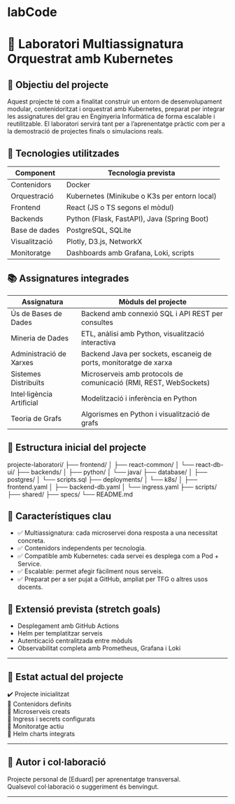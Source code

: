 # labCode
# 🧠 Laboratori Multiassignatura Orquestrat amb Kubernetes

## 🎯 Objectiu del projecte

Aquest projecte té com a finalitat construir un entorn de desenvolupament modular, contenidoritzat i orquestrat amb Kubernetes, preparat per integrar les assignatures del grau en Enginyeria Informàtica de forma escalable i reutilitzable. El laboratori servirà tant per a l’aprenentatge pràctic com per a la demostració de projectes finals o simulacions reals.

## 🧱 Tecnologies utilitzades

| Component         | Tecnologia prevista                          |
|------------------|----------------------------------------------|
| Contenidors      | Docker                                       |
| Orquestració     | Kubernetes (Minikube o K3s per entorn local) |
| Frontend         | React (JS o TS segons el mòdul)              |
| Backends         | Python (Flask, FastAPI), Java (Spring Boot)  |
| Base de dades    | PostgreSQL, SQLite                           |
| Visualització    | Plotly, D3.js, NetworkX                      |
| Monitoratge      | Dashboards amb Grafana, Loki, scripts        |

## 📚 Assignatures integrades

| Assignatura                | Mòduls del projecte                                                  |
|---------------------------|-----------------------------------------------------------------------|
| Ús de Bases de Dades      | Backend amb connexió SQL i API REST per consultes                    |
| Mineria de Dades          | ETL, anàlisi amb Python, visualització interactiva                   |
| Administració de Xarxes   | Backend Java per sockets, escaneig de ports, monitoratge de xarxa    |
| Sistemes Distribuïts      | Microserveis amb protocols de comunicació (RMI, REST, WebSockets)    |
| Intel·ligència Artificial | Modelització i inferència en Python                                 |
| Teoria de Grafs           | Algorismes en Python i visualització de grafs                        |

## 🧩 Estructura inicial del projecte

projecte-laboratori/
├── frontend/
│ ├── react-common/
│ └── react-db-ui/
├── backends/
│ ├── python/
│ └── java/
├── database/
│ ├── postgres/
│ └── scripts.sql
├── deployments/
│ └── k8s/
│ ├── frontend.yaml
│ ├── backend-db.yaml
│ └── ingress.yaml
├── scripts/
├── shared/
├── specs/
└── README.md


## 🔁 Característiques clau

- ✅ Multiassignatura: cada microservei dona resposta a una necessitat concreta.
- ✅ Contenidors independents per tecnologia.
- ✅ Compatible amb Kubernetes: cada servei es desplega com a Pod + Service.
- ✅ Escalable: permet afegir fàcilment nous serveis.
- ✅ Preparat per a ser pujat a GitHub, ampliat per TFG o altres usos docents.

## 🔐 Extensió prevista (stretch goals)

- Desplegament amb GitHub Actions
- Helm per templatitzar serveis
- Autenticació centralitzada entre mòduls
- Observabilitat completa amb Prometheus, Grafana i Loki

---

## 📅 Estat actual del projecte

✔️ Projecte inicialitzat  
🔲 Contenidors definits  
🔲 Microserveis creats  
🔲 Ingress i secrets configurats  
🔲 Monitoratge actiu  
🔲 Helm charts integrats  

---

## 🔗 Autor i col·laboració

Projecte personal de [Eduard] per aprenentatge transversal.  
Qualsevol col·laboració o suggeriment és benvingut.

---

